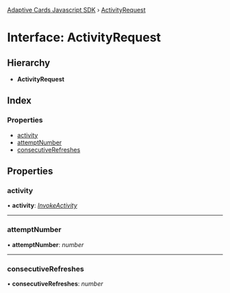 [Adaptive Cards Javascript SDK](../README.md) › [ActivityRequest](activityrequest.md)

# Interface: ActivityRequest

## Hierarchy

* **ActivityRequest**

## Index

### Properties

* [activity](activityrequest.md#activity)
* [attemptNumber](activityrequest.md#attemptnumber)
* [consecutiveRefreshes](activityrequest.md#consecutiverefreshes)

## Properties

###  activity

• **activity**: *[InvokeActivity](invokeactivity.md)*

___

###  attemptNumber

• **attemptNumber**: *number*

___

###  consecutiveRefreshes

• **consecutiveRefreshes**: *number*

